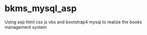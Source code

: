 # bkms_mysql_asp
Using asp html css js vbs and bootstrap4 mysql to realize the books management system
